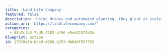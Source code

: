 ```yaml
---
title: 'Land Life Company'
featured: false
description: 'Using drones and automated planting, they plant at scale in urban environments using a fraction of the water. Their mission is to reforest the world’s 2 billion hectares of degraded land.'
action_url: 'https://landlifecompany.com/'
categories:
  - 63a7cfb3-7cd5-4282-af9d-e5ed41572d1b
blueprint: action
id: 17078a7b-0c49-4956-b253-9bb40f95f785
---
```


